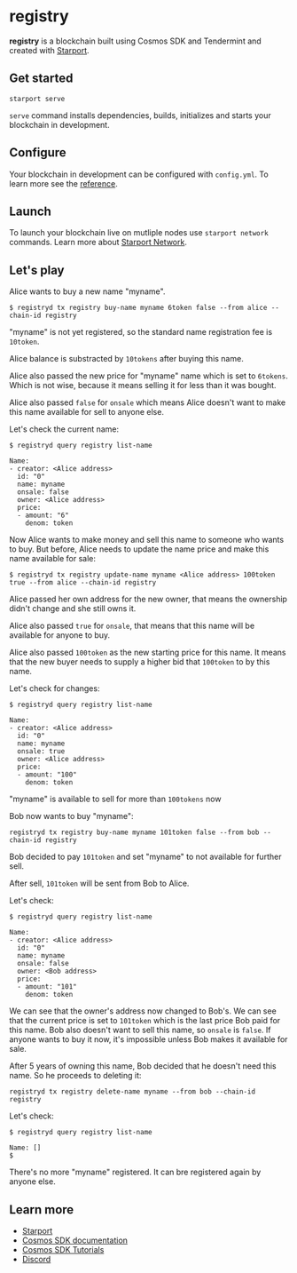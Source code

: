 # registry

**registry** is a blockchain built using Cosmos SDK and Tendermint and created with [Starport](https://github.com/tendermint/starport).

## Get started

```
starport serve
```

`serve` command installs dependencies, builds, initializes and starts your blockchain in development.

## Configure

Your blockchain in development can be configured with `config.yml`. To learn more see the [reference](https://github.com/tendermint/starport#documentation).

## Launch

To launch your blockchain live on mutliple nodes use `starport network` commands. Learn more about [Starport Network](https://github.com/tendermint/spn).

## Let's play

Alice wants to buy a new name "myname".
```
$ registryd tx registry buy-name myname 6token false --from alice --chain-id registry
```
"myname" is not yet registered, so the standard name registration fee is `10token`.

Alice balance is substracted by `10tokens` after buying this name.

Alice also passed the new price for "myname" name which is set to `6tokens`.
Which is not wise, because it means selling it for less than it was bought.

Alice also passed `false` for `onsale` which means Alice doesn't want to make this name available for sell to anyone else.

Let's check the current name:

```
$ registryd query registry list-name

Name:
- creator: <Alice address>
  id: "0"
  name: myname
  onsale: false
  owner: <Alice address>
  price:
  - amount: "6"
    denom: token

```

Now Alice wants to make money and sell this name to someone who wants to buy.
But before, Alice needs to update the name price and make this name available for sale:

```
$ registryd tx registry update-name myname <Alice address> 100token true --from alice --chain-id registry
```
Alice passed her own address for the new owner, that means the ownership didn't change and she still owns it.

Alice also passed `true` for `onsale`, that means that this name will be available for anyone to buy.

Alice also passed `100token` as the new starting price for this name. It means that the new buyer needs to supply a higher bid that `100token` to by this name.

Let's check for changes:

```
$ registryd query registry list-name

Name:
- creator: <Alice address>
  id: "0"
  name: myname
  onsale: true
  owner: <Alice address>
  price:
  - amount: "100"
    denom: token

```

"myname" is available to sell for more than `100tokens` now

Bob now wants to buy "myname":

```
registryd tx registry buy-name myname 101token false --from bob --chain-id registry
```

Bob decided to pay `101token` and set "myname" to not available for further sell.

After sell, `101token` will be sent from Bob to Alice.


Let's check:

```
$ registryd query registry list-name

Name:
- creator: <Alice address>
  id: "0"
  name: myname
  onsale: false
  owner: <Bob address>
  price:
  - amount: "101"
    denom: token
```

We can see that the owner's address now changed to Bob's.
We can see that the current price is set to `101token` which is the last price Bob paid for this name.
Bob also doesn't want to sell this name, so `onsale` is `false`. If anyone wants to buy it now, it's impossible unless Bob makes it available for sale.

After 5 years of owning this name, Bob decided that he doesn't need this name.
So he proceeds to deleting it:

```
registryd tx registry delete-name myname --from bob --chain-id registry
```

Let's check:

```
$ registryd query registry list-name

Name: []
$
```

There's no more "myname" registered.
It can bre registered again by anyone else.


## Learn more

- [Starport](https://github.com/tendermint/starport)
- [Cosmos SDK documentation](https://docs.cosmos.network)
- [Cosmos SDK Tutorials](https://tutorials.cosmos.network)
- [Discord](https://discord.gg/W8trcGV)
